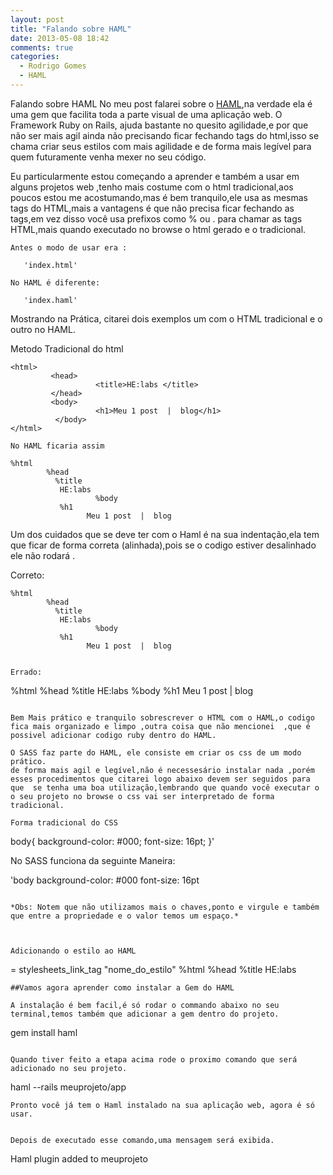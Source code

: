 ```yaml
---
layout: post
title: "Falando sobre HAML"
date: 2013-05-08 18:42
comments: true
categories: 
  - Rodrigo Gomes
  - HAML
---
```




Falando sobre HAML
No meu post falarei sobre o [HAML](http://www.haml.info/),na verdade ela é uma gem que facilita toda a parte visual de uma aplicação web.
O Framework Ruby on Rails, ajuda bastante  no quesito agilidade,e por que não ser mais agil ainda não precisando ficar fechando tags do html,isso se chama criar seus estilos com mais agilidade e de forma mais legível para quem futuramente  venha mexer no seu  código.

Eu particularmente estou começando a aprender e também a  usar em alguns projetos web ,tenho mais costume com o html tradicional,aos poucos estou me acostumando,mas é bem tranquilo,ele usa as mesmas tags do HTML,mais a vantagens é que não precisa ficar fechando as tags,em vez disso você usa prefixos como % ou . para chamar as tags HTML,mais quando executado no browse o html gerado e o tradicional.

```
Antes o modo de usar era :

   'index.html'

No HAML é diferente:

   'index.haml'

```

Mostrando na  Prática, citarei dois exemplos um com o HTML tradicional e o outro no HAML.

Metodo Tradicional do html

```
<html>
         <head>
                   <title>HE:labs </title>
         </head>
         <body>
                   <h1>Meu 1 post  |  blog</h1>
          </body>
</html>

No HAML ficaria assim

%html
        %head
	      %title
		   HE:labs
                   %body
		   %h1
		         Meu 1 post  |  blog

```

Um dos cuidados que se  deve ter com o Haml é na sua indentação,ela tem que ficar de forma correta (alinhada),pois se o codigo estiver desalinhado  ele não rodará .

Correto:
```
%html
        %head
	      %title
		   HE:labs
                   %body
		   %h1
		         Meu 1 post  |  blog


Errado:
```
%html
        %head
%title
		   HE:labs
         %body
		        %h1
		         Meu 1 post  |  blog
```

Bem Mais prático e tranquilo sobrescrever o HTML com o HAML,o codigo fica mais organizado e limpo ,outra coisa que não mencionei  ,que é possivel adicionar codigo ruby dentro do HAML.

O SASS faz parte do HAML, ele consiste em criar os css de um modo prático.
de forma mais agil e legível,não é necessesário instalar nada ,porém esses procedimentos que citarei logo abaixo devem ser seguidos para que  se tenha uma boa utilização,lembrando que quando você executar o o seu projeto no browse o css vai ser interpretado de forma tradicional.

Forma tradicional do CSS

```
body{
	background-color: #000;
	font-size: 16pt;
		}'

No SASS funciona da seguinte Maneira:

'body
             background-color: #000
             font-size: 16pt

```

*Obs: Notem que não utilizamos mais o chaves,ponto e virgule e também que entre a propriedade e o valor temos um espaço.*



Adicionando o estilo ao HAML

```
= stylesheets_link_tag "nome_do_estilo"
	%html
		%head
			%title
				HE:labs  
```
##Vamos agora aprender como instalar a Gem do HAML

A instalação é bem facil,é só rodar o commando abaixo no seu terminal,temos também que adicionar a gem dentro do projeto.

```
gem install haml
```

Quando tiver feito a etapa acima rode o proximo comando que será adicionado no seu projeto.

```
haml --rails meuprojeto/app
```
Pronto você já tem o Haml instalado na sua aplicação web, agora é só usar.


Depois de executado esse comando,uma mensagem será exibida.

```
Haml plugin added to meuprojeto
```
















